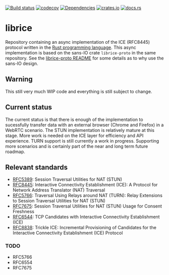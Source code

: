 [![Build status](https://github.com/ystreet/librice/workflows/Build/badge.svg?branch=main)](https://github.com/ystreet/librice/actions)
[![codecov](https://codecov.io/gh/ystreet/librice/branch/main/graph/badge.svg)](https://codecov.io/gh/ystreet/librice)
[![Dependencies](https://deps.rs/repo/github/ystreet/librice/status.svg)](https://deps.rs/repo/github/ystreet/librice)
[![crates.io](https://img.shields.io/crates/v/librice.svg)](https://crates.io/crates/librice)
[![docs.rs](https://docs.rs/librice/badge.svg)](https://docs.rs/librice)

# librice

Repository containing an async implementation of the ICE (RFC8445) protocol
written in the [Rust programming language](https://www.rust-lang.org/).
This async implementation is based on the sans-IO crate `librice-proto` in
the same repository.  See the [librice-proto
README](https://github.com/ystreet/librice/tree/main/librice-proto) for some
details as to why use the sans-IO design.

## Warning

This still very much WIP code and everything is still subject to change.

## Current status

The current status is that there is enough of the implementation to sucessfully
transfer data with an external browser (Chrome and Firefox) in a WebRTC
scenario.  The STUN implementation is relatively mature at this stage. More work
is needed on the ICE layer for efficiency and API experience. TURN support is
still currently a work in progress. Supporting more scenarios and is certainly
part of the near and long term future roadmap.

## Relevant standards

 - [RFC5389](https://tools.ietf.org/html/rfc5389):
   Session Traversal Utilities for NAT (STUN)
 - [RFC8445](https://tools.ietf.org/html/rfc8445):
   Interactive Connectivity Establishment (ICE): A Protocol for Network Address
   Translator (NAT) Traversal
 - [RFC5766](https://tools.ietf.org/html/rfc5766):
   Traversal Using Relays around NAT (TURN): Relay Extensions to Session
   Traversal Utilities for NAT (STUN)
 - [RFC7675](https://tools.ietf.org/html/rfc7675):
   Session Traversal Utilities for NAT (STUN) Usage for Consent Freshness
 - [RFC6544](https://tools.ietf.org/html/rfc6544):
   TCP Candidates with Interactive Connectivity Establishment (ICE)
 - [RFC8838](https://tools.ietf.org/html/rfc8838):
   Trickle ICE: Incremental Provisioning of Candidates for the Interactive Connectivity Establishment (ICE) Protocol

### TODO

- RFC5766
- RFC6554
- RFC7675
